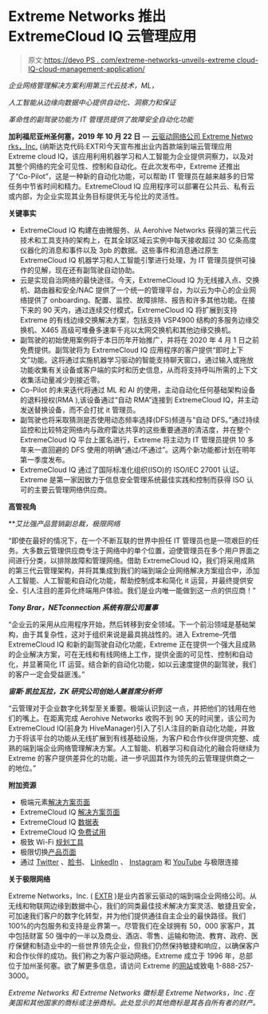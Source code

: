 # Extreme Networks 推出 ExtremeCloud IQ 云管理应用

> 原文:[https://devo PS . com/extreme-networks-unveils-extreme cloud-IQ-cloud-management-application/](https://devops.com/extreme-networks-unveils-extremecloud-iq-cloud-management-application/)

*企业网络管理解决方案利用第三代云技术，ML，*

*人工智能从边缘向数据中心提供自动化、洞察力和保证*

*革命性的副驾驶功能为 IT 管理员提供了故障安全自动化功能*

**加利福尼亚州圣何塞，2019 年 10 月 22 日** — [云驱动网络公司 Extreme Netwo rks，Inc.](https://www.extremenetworks.com/?utm_campaign=Q2-20_PR_ExtremeCloud_IQ&utm_medium=web&utm_source=PR-ExtremeCloud-IQ&utm_content=home) (纳斯达克代码:EXTR)今天宣布推出业内首款端到端云管理应用 Extreme cloud IQ，该应用利用机器学习和人工智能为企业提供洞察力，以及对其整个网络的完全可见性、控制和自动化。在此次发布中，Extreme 还推出了“Co-Pilot”，这是一种新的自动化功能，可以帮助 IT 管理员在越来越多的日常任务中节省时间和精力。ExtremeCloud IQ 应用程序可以部署在公共云、私有云或内部，为企业实现其业务目标提供无与伦比的灵活性。

**关键事实**

*   ExtremeCloud IQ 构建在由微服务、从 Aerohive Networks 获得的第三代云技术和工具支持的架构上，在其全球区域云实例中每天接收超过 30 亿条高度仪器化的消息和事件以及 3pb 的数据。这些事件和消息通过原生 ExtremeCloud IQ 机器学习和人工智能引擎进行处理，为 IT 管理员提供可操作的见解，现在还有副驾驶自动协助。
*   云是实现自治网络的最快途径。今天，ExtremeCloud IQ 为无线接入点、交换机、路由器和安全/NAC 提供了一个统一的管理平台，为以云为中心的企业网络提供了 onboarding、配置、监控、故障排除、报告和许多其他功能。在接下来的 90 天内，通过连续交付模式，ExtremeCloud IQ 将扩展到支持 Extreme 的有线边缘交换解决方案，包括支持 VSP4900 结构的多服务边缘交换机、X465 高级可堆叠多速率千兆以太网交换机和其他边缘交换机。
*   副驾驶的初始使用案例将于本日历年开始推广，并将在 2020 年 4 月 1 日之前免费提供。副驾驶将为 ExtremeCloud IQ 应用程序的客户提供“即时上下文”功能。这将通过实施机器学习驱动的智能支持聊天窗口，通过输入或拖放功能收集有关设备或客户端的实时和历史信息，从而将支持呼叫所需的上下文收集活动量减少到接近零。
*   Co-Pilot 的未来迭代将通过 ML 和 AI 的使用，主动自动化任何基础架构设备的退料授权(RMA ),该设备通过“自动 RMA”连接到 ExtremeCloud IQ，并主动发送替换设备，而不会打扰 it 管理员。
*   副驾驶也将采取猜测是否使用动态频率选择(DFS)频道与“自动 DFS。”通过持续监控和比较特定网络内与政府雷达共享的这些重要通道的清洁度，并在整个 ExtremeCloud IQ 平台上匿名进行，Extreme 将主动为 IT 管理员提供 10 多年来一直回避的 DFS 使用的明确“通过/不通过”。这两个新功能都计划在明年第一季度发布。
*   ExtremeCloud IQ 通过了国际标准化组织(ISO)的 ISO/IEC 27001 认证。Extreme 是第一家因致力于信息安全管理系统最佳实践和控制而获得 ISO 认可的主要云管理网络供应商。

**高管视角**

***艾比强产品营销副总裁，*极限网络**

“即使在最好的情况下，在一个不断互联的世界中担任 IT 管理员也是一项艰巨的任务。大多数云管理供应商专注于网络中的单个位置，迫使管理员在多个用户界面之间进行分类，以排除故障和管理网络。借助 ExtremeCloud IQ，我们将采用成熟的第三代云管理架构，并将其集成到我们的端到端企业网络解决方案组合中，添加人工智能、人工智能和自动化功能，帮助控制成本和简化 it 运营，并最终提供安全、引人注目的差异化终端用户体验。我们是业内唯一能做到这一点的供应商！”

***Tony Brar，NETconnection 系统有限公司董事***

“企业云的采用从应用程序开始，然后转移到安全领域。下一个前沿领域是基础架构，由于其复杂性，这对于组织来说是最具挑战性的。进入 Extreme–凭借 ExtremeCloud IQ 和新的副驾驶自动化功能，Extreme 正在提供一个强大且成熟的企业解决方案，可在无线和有线网络上工作，提供全面的可见性、控制和自动化，并显著简化 IT 运营。结合新的自动化功能，如以云速度提供的副驾驶，我们的客户一定会受益匪浅。”

***宙斯·凯拉瓦拉，ZK 研究公司创始人兼首席分析师***

“云管理对于企业数字化转型至关重要。极端认识到这一点，并把他们的钱用在他们的嘴上。在距离完成 Aerohive Networks 收购不到 90 天的时间里，该公司为 ExtremeCloud IQ(前身为 HiveManager)引入了引人注目的新自动化功能，并致力于将该平台的功能从无线扩展到有线基础设施，为客户和合作伙伴提供完整、成熟的端到端企业网络管理解决方案。人工智能、机器学习和自动化的融合将继续为 Extreme 的客户提供差异化的功能，进一步巩固其作为领先的云管理提供商之一的地位。”

**附加资源**

*   极端元素[解决方案页面](https://www.extremenetworks.com/resources/solution-brief/extreme-elements-the-building-blocks-of-the-autonomous-enterprise/?utm_campaign=Q2-20_PR_ExtremeCloud_IQ&utm_medium=web&utm_source=PR-ExtremeCloud-IQ&utm_content=ExtremeElementsSolutionBrief)
*   ExtremeCloud IQ [解决方案页面](https://www.extremenetworks.com/extremecloud-iq/?utm_campaign=Q2-20_PR_ExtremeCloud_IQ&utm_medium=web&utm_source=PR-ExtremeCloud-IQ&utm_content=ExtremeCloud%20IQ)
*   ExtremeCloud IQ [数据表](https://cloud.kapostcontent.net/pub/e2a6e40e-443f-brend4b44-ac84-526983d92b39/extremecloud-iq-data-sheet?kui=2qYJQBLLSMFlHTlUjgFbNA?utm_campaign=Q2-20_PR_ExtremeCloud_IQ&utm_medium=web&utm_source=PR_ExtremeCloud_IQ&utm_content=ExtremeCloudIQDataSheet)
*   ExtremeCloud IQ [免费试用](https://www.extremenetworks.com/cloud-networking/?utm_campaign=Q2-20_PR_ExtremeCloud_IQ&utm_medium=web&utm_source=PR-ExtremeCloud-IQ&utm_content=ExtremeCloud%20IQ%20Trial)
*   极致 Wi-Fi [规划工具](https://www.extremenetworks.com/planner/?utm_campaign=Q2-20_PR_ExtremeCloud_IQ&utm_medium=web&utm_source=PR-ExtremeCloud-IQ&utm_content=WiFi%20Planning%20Tool)
*   极限切换[产品页面](https://www.extremenetworks.com/products/extremeswitching/?utm_campaign=Q2-20_PR_ExtremeCloud_IQ&utm_medium=web&utm_source=PR-ExtremeCloud-IQ&utm_content=ExtremeSwitching)
*   通过 [Twitter](https://twitter.com/extremenetworks) 、[脸书](https://www.facebook.com/extremenetworks)、 [LinkedIn](https://www.linkedin.com/company/extreme-networks/) 、 [Instagram](https://www.instagram.com/extremenetworks/?hl=en) 和 [YouTube](https://www.youtube.com/extremenetworks) 与极限连接

**关于极限网络**

Extreme Networks，Inc. ( [EXTR](https://finance.yahoo.com/quote/EXTR?ltr=1) )是业内首家云驱动的端到端企业网络公司。从无线和物联网边缘到数据中心，我们的同类最佳技术解决方案灵活、敏捷且安全，可加速我们客户的数字化转型，并为他们提供通往自主企业的最快路径。我们 100%的内包服务和支持是业界第一。尽管我们在全球拥有 50，000 家客户，其中包括财富 50 强中的一半以及商业、酒店、零售、运输和物流、教育、政府、医疗保健和制造业中的一些世界领先企业，但我们仍然保持敏捷和响应，以确保客户和合作伙伴的成功。我们称之为客户驱动网络。Extreme 成立于 1996 年，总部位于加州圣何塞。欲了解更多信息，请访问 Extreme 的[网站](https://www.extremenetworks.com/?utm_campaign=Q2-20_PR_ExtremeCloud_IQ&utm_medium=web&utm_source=PR-ExtremeCloud-IQ&utm_content=home)或致电 1-888-257-3000。

*Extreme Networks 和 Extreme Networks 徽标是 Extreme Networks，Inc .在美国和其他国家的商标或注册商标。此处显示的其他商标是其各自所有者的财产。*